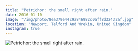 ```yaml
---
title: "Petrichor: the smell right after rain."
date: 2016-01-10
image: "/img/photo/8ea379e44c9a846982c0aff8d32432af.jpg"
location: "Newport, Telford And Wrekin, United Kingdom"
instagram: true
---
```


![Petrichor: the smell right after rain.](/img/photo/8ea379e44c9a846982c0aff8d32432af.jpg)
